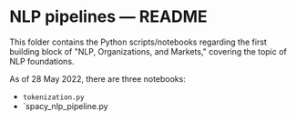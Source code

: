 # NLP pipelines — README

This folder contains the Python scripts/notebooks regarding the first building 
block of "NLP, Organizations, and Markets," covering the topic of NLP 
foundations.

As of 28 May 2022, there are three notebooks:

- `tokenization.py` 
- `spacy_nlp_pipeline.py